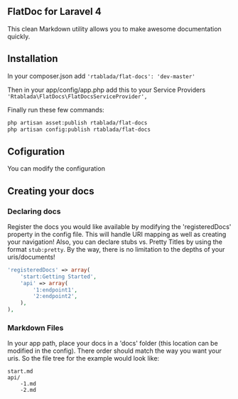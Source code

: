 ## FlatDoc for Laravel 4

This clean Markdown utility allows you to make awesome documentation quickly.

## Installation

In your composer.json add `'rtablada/flat-docs': 'dev-master'`

Then in your app/config/app.php add this to your Service Providers
`'Rtablada\FlatDocs\FlatDocsServiceProvider',`

Finally run these few commands:
```bash
php artisan asset:publish rtablada/flat-docs
php artisan config:publish rtablada/flat-docs
```

## Cofiguration
You can modify the configuration

## Creating your docs
### Declaring docs
Register the docs you would like available by modifying the 'registeredDocs' property in the config file. This will handle URI mapping as well as creating your navigation! Also, you can declare stubs vs. Pretty Titles by using the format `stub:pretty`. By the way, there is no limitation to the depths of your uris/documents!

```php
'registeredDocs' => array(
	'start:Getting Started',
	'api' => array(
		'1:endpoint1',
		'2:endpoint2',
	),
),
```
### Markdown Files
In your app path, place your docs in a 'docs' folder (this location can be modified in the config).
There order should match the way you want your uris.
So the file tree for the example would look like:
```
start.md
api/
	-1.md
	-2.md
```